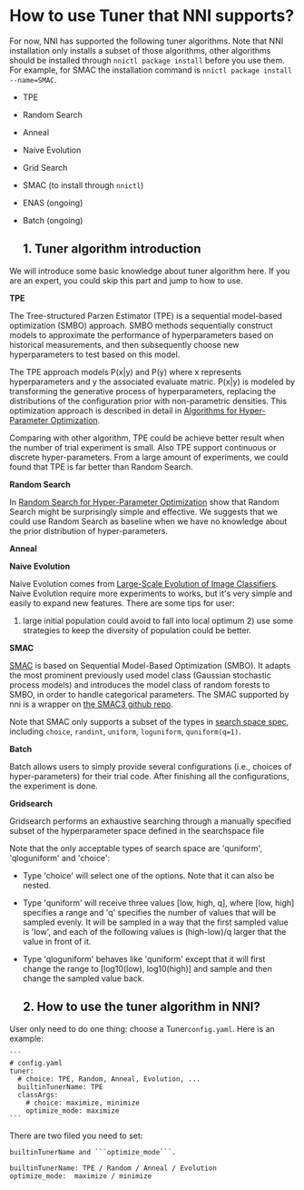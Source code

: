 # How to use Tuner that NNI supports?

For now, NNI has supported the following tuner algorithms. Note that NNI installation only installs a subset of those algorithms, other algorithms should be installed through `nnictl package install` before you use them. For example, for SMAC the installation command is `nnictl package install --name=SMAC`.

* TPE
* Random Search
* Anneal
* Naive Evolution
* Grid Search
* SMAC (to install through `nnictl`)
* ENAS (ongoing)
* Batch (ongoing)
    
    ## 1. Tuner algorithm introduction

We will introduce some basic knowledge about tuner algorithm here. If you are an expert, you could skip this part and jump to how to use.

**TPE**

The Tree-structured Parzen Estimator (TPE) is a sequential model-based optimization (SMBO) approach. SMBO methods sequentially construct models to approximate the performance of hyperparameters based on historical measurements, and then subsequently choose new hyperparameters to test based on this model.

The TPE approach models P(x|y) and P(y) where x represents hyperparameters and y the associated evaluate matric. P(x|y) is modeled by transforming the generative process of hyperparameters, replacing the distributions of the configuration prior with non-parametric densities. This optimization approach is described in detail in [Algorithms for Hyper-Parameter Optimization](https://papers.nips.cc/paper/4443-algorithms-for-hyper-parameter-optimization.pdf).

Comparing with other algorithm, TPE could be achieve better result when the number of trial experiment is small. Also TPE support continuous or discrete hyper-parameters. From a large amount of experiments, we could found that TPE is far better than Random Search.

**Random Search**

In [Random Search for Hyper-Parameter Optimization](http://www.jmlr.org/papers/volume13/bergstra12a/bergstra12a.pdf) show that Random Search might be surprisingly simple and effective. We suggests that we could use Random Search as baseline when we have no knowledge about the prior distribution of hyper-parameters.

**Anneal**

**Naive Evolution**

Naive Evolution comes from [Large-Scale Evolution of Image Classifiers](https://arxiv.org/pdf/1703.01041.pdf). Naive Evolution require more experiments to works, but it's very simple and easily to expand new features. There are some tips for user:

1) large initial population could avoid to fall into local optimum 2) use some strategies to keep the diversity of population could be better.

**SMAC**

[SMAC](https://www.cs.ubc.ca/~hutter/papers/10-TR-SMAC.pdf) is based on Sequential Model-Based Optimization (SMBO). It adapts the most prominent previously used model class (Gaussian stochastic process models) and introduces the model class of random forests to SMBO, in order to handle categorical parameters. The SMAC supported by nni is a wrapper on [the SMAC3 github repo](https://github.com/automl/SMAC3).

Note that SMAC only supports a subset of the types in [search space spec](../../../../docs/SearchSpaceSpec.md), including `choice`, `randint`, `uniform`, `loguniform`, `quniform(q=1)`.

**Batch**

Batch allows users to simply provide several configurations (i.e., choices of hyper-parameters) for their trial code. After finishing all the configurations, the experiment is done.

**Gridsearch**

Gridsearch performs an exhaustive searching through a manually specified subset of the hyperparameter space defined in the searchspace file

Note that the only acceptable types of search space are 'quniform', 'qloguniform' and 'choice':

* Type 'choice' will select one of the options. Note that it can also be nested.
* Type 'quniform' will receive three values [low, high, q], where [low, high] specifies a range and 'q' specifies the number of values that will be sampled evenly. It will be sampled in a way that the first sampled value is 'low', and each of the following values is (high-low)/q larger that the value in front of it.
* Type 'qloguniform' behaves like 'quniform' except that it will first change the range to [log10(low), log10(high)] and sample and then change the sampled value back.
    
    ## 2. How to use the tuner algorithm in NNI?

User only need to do one thing: choose a Tuner```config.yaml```. Here is an example:

    ```
    # config.yaml
    tuner:
      # choice: TPE, Random, Anneal, Evolution, ...
      builtinTunerName: TPE
      classArgs:
        # choice: maximize, minimize
        optimize_mode: maximize
    ```
    

There are two filed you need to set:

    builtinTunerName and ```optimize_mode```.

    builtinTunerName: TPE / Random / Anneal / Evolution
    optimize_mode:  maximize / minimize